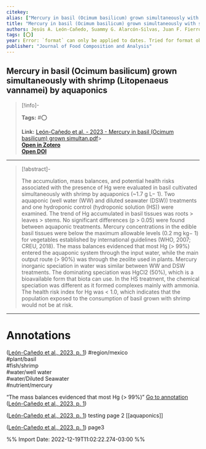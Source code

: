 ```yaml
---  
citekey:   
alias: ["Mercury in basil (Ocimum basilicum) grown simultaneously with shrimp (Litopenaeus vannamei) by aquaponics"]  
title: "Mercury in basil (Ocimum basilicum) grown simultaneously with shrimp (Litopenaeus vannamei) by aquaponics"  
authors: Jesús A. León-Cañedo, Suammy G. Alarcón-Silvas, Juan F. Fierro-Sañudo, Gustavo A. Rodríguez-Montes de Oca, Marcela G. Fregoso-López, Federico Páez-Osuna  
tags: [⭕]  
year: Error: `format` can only be applied to dates. Tried for format object  
publisher: "Journal of Food Composition and Analysis"  
---  
```

  
## Mercury in basil (Ocimum basilicum) grown simultaneously with shrimp (Litopenaeus vannamei) by aquaponics  
>[!info]-  
>  
>  
>**Tags:** #⭕  
>  
>  
> **Link:** [León-Cañedo et al. - 2023 - Mercury in basil (Ocimum basilicum) grown simultan.pdf](file:///D:\Zotero\storage\NBSIB2Z5\León-Cañedo%20et%20al.%20-%202023%20-%20Mercury%20in%20basil%20(Ocimum%20basilicum)%20grown%20simultan.pdf)>  
>[**Open in Zotero**](zotero://select/library/items/ARMWV3PM)  
>[**Open DOI**]([https://doi.org/](https://doi.org/)10.1016/j.jfca.2022.104929)  
  
  
---  
  
  
> [!abstract]-  
>   
>The accumulation, mass balances, and potential health risks associated with the presence of Hg were evaluated in basil cultivated simultaneously with shrimp by aquaponics (~1.7 g L− 1). Two aquaponic (well water (WW) and diluted seawater (DSW)) treatments and one hydroponic control (hydroponic solution (HS)) were examined. The trend of Hg accumulated in basil tissues was roots > leaves > stems. No significant differences (p > 0.05) were found between aquaponic treatments. Mercury concentrations in the edible basil tissues were below the maximum allowable levels (0.2 mg kg− 1) for vegetables established by international guidelines (WHO, 2007; CREU, 2018). The mass balances evidenced that most Hg (> 99%) entered the aquaponic system through the input water, while the main output route (> 90%) was through the zeolite used in plants. Mercury inorganic speciation in water was similar between WW and DSW treatments. The dominating speciation was HgCl2 (50%), which is a bioavailable form that biota can use. In the HS treatment, the chemical speciation was different as it formed complexes mainly with ammonia. The health risk index for Hg was < 1.0, which indicates that the population exposed to the consumption of basil grown with shrimp would not be at risk.  
>  
  
---  
  
  
# Annotations

([León-Cañedo et al., 2023, p. 1](zotero://select/library/items/ARMWV3PM)) #region/mexico  
#plant/basil  
#fish/shrimp  
#water/well water  
#water/Diluted Seawater  
#nutrient/mercury

“The mass balances evidenced that most Hg (> 99%)” [Go to annotation](zotero://open-pdf/library/items/NBSIB2Z5?page=1&annotation=C9KZTEL4) ([León-Cañedo et al., 2023, p. 1](zotero://select/library/items/ARMWV3PM))

([León-Cañedo et al., 2023, p. 1](zotero://select/library/items/ARMWV3PM)) testing page 2 [[aquaponics]]

([León-Cañedo et al., 2023, p. 1](zotero://select/library/items/ARMWV3PM)) page3

%% Import Date: 2022-12-19T11:02:22.274-03:00 %%
